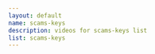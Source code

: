 ```yaml
--- 
layout: default
name: scams-keys
description: videos for scams-keys list
list: scams-keys
---
```


<div class="player">
<div id="player"><!-- "https://www.youtube.com/watch?v={{site.data.lists[page.list][0]}}" --></div>
</div>

